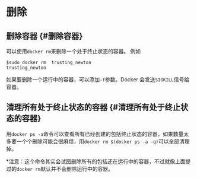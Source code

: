 # 删除

## 删除容器 {#删除容器}

可以使用`docker rm`来删除一个处于终止状态的容器。 例如

```text
$sudo docker rm  trusting_newton
trusting_newton
```

如果要删除一个运行中的容器，可以添加`-f`参数。Docker 会发送`SIGKILL`信号给容器。

## 清理所有处于终止状态的容器 {#清理所有处于终止状态的容器}

用`docker ps -a`命令可以查看所有已经创建的包括终止状态的容器，如果数量太多要一个个删除可能会很麻烦，用`docker rm $(docker ps -a -q)`可以全部清理掉。

\*注意：这个命令其实会试图删除所有的包括还在运行中的容器，不过就像上面提过的`docker rm`默认并不会删除运行中的容器。

